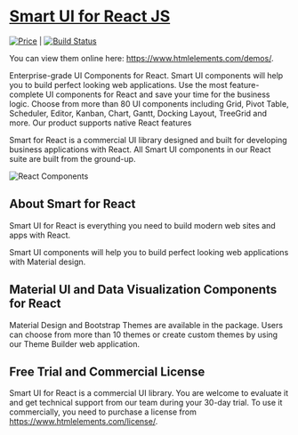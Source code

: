 ﻿# [Smart UI for React JS](https://www.htmlelements.com/docs/react/)

[![Price](https://img.shields.io/badge/price-COMMERCIAL-0098f7.svg)](https://jqwidgets.com/license/) | [![Build Status](https://www.travis-ci.com/HTMLElements/Team.svg?token=4VSAagStBB3xmHF2Epxz&branch=master)](https://www.travis-ci.com/HTMLElements/Team)

You can view them online here: https://www.htmlelements.com/demos/.

Enterprise-grade UI Components for React. Smart UI components will help you to build perfect looking web applications. Use the most feature-complete UI components for React and save your time for the business logic. Choose from more than 80 UI components including Grid, Pivot Table, Scheduler, Editor, Kanban, Chart, Gantt, Docking Layout, TreeGrid and more. Our product supports native React features 


Smart for React is a commercial UI library designed and built for developing business applications with React. All Smart UI components in our React suite are built from the ground-up.

![React Components](https://www.htmlelements.com/react/react-grid-web-component-dark-mode.png)

## About Smart for React

Smart UI for React is everything you need to build modern web sites and apps with React.

Smart UI components will help you to build perfect looking web applications with Material design.

## Material UI and Data Visualization Components for React

Material Design and Bootstrap Themes are available in the package. Users can choose from more than 10 themes or create custom themes by using our Theme Builder web application.

## Free Trial and Commercial License

Smart UI for React is a commercial UI library. You are welcome to evaluate it and get technical support from our team during your 30-day trial.
To use it commercially, you need to purchase a license from https://www.htmlelements.com/license/. 

